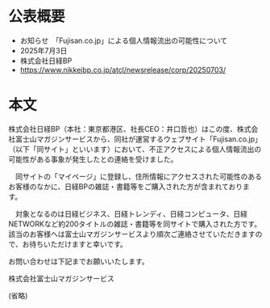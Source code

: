 # 公表概要
- お知らせ　「Fujisan.co.jp」による個人情報流出の可能性について
- 2025年7月3日
- 株式会社日経BP
- https://www.nikkeibp.co.jp/atcl/newsrelease/corp/20250703/

# 本文
株式会社日経BP（本社：東京都港区、社長CEO：井口哲也）はこの度、株式会社富士山マガジンサービスから、同社が運営するウェブサイト「Fujisan.co.jp」（以下「同サイト」といいます）において、不正アクセスによる個人情報流出の可能性がある事象が発生したとの連絡を受けました。

　同サイトの「マイページ」に登録し、住所情報にアクセスされた可能性のあるお客様のなかに、日経BPの雑誌・書籍等をご購入された方が含まれております。

　対象となるのは日経ビジネス、日経トレンディ、日経コンピュータ、日経NETWORKなど約200タイトルの雑誌・書籍等を同サイトで購入された方です。 該当のお客様へは富士山マガジンサービスより順次ご連絡させていただきますので、お待ちいただけますと幸いです。

お問い合わせは下記までお願いいたします。

株式会社富士山マガジンサービス

(省略)
